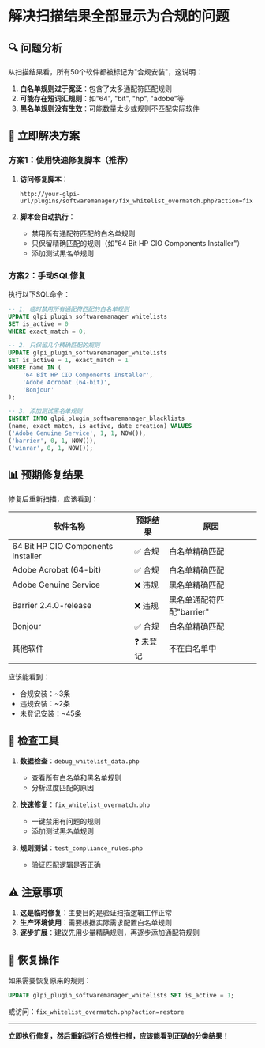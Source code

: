 # 解决扫描结果全部显示为合规的问题

## 🔍 **问题分析**

从扫描结果看，所有50个软件都被标记为"合规安装"，这说明：

1. **白名单规则过于宽泛**：包含了太多通配符匹配规则
2. **可能存在短词汇规则**：如"64", "bit", "hp", "adobe"等
3. **黑名单规则没有生效**：可能数量太少或规则不匹配实际软件

## 🚀 **立即解决方案**

### 方案1：使用快速修复脚本（推荐）

1. **访问修复脚本**：
   ```
   http://your-glpi-url/plugins/softwaremanager/fix_whitelist_overmatch.php?action=fix
   ```

2. **脚本会自动执行**：
   - 禁用所有通配符匹配的白名单规则
   - 只保留精确匹配的规则（如"64 Bit HP CIO Components Installer"）
   - 添加测试黑名单规则

### 方案2：手动SQL修复

执行以下SQL命令：

```sql
-- 1. 临时禁用所有通配符匹配的白名单规则
UPDATE glpi_plugin_softwaremanager_whitelists 
SET is_active = 0 
WHERE exact_match = 0;

-- 2. 只保留几个精确匹配的规则
UPDATE glpi_plugin_softwaremanager_whitelists 
SET is_active = 1, exact_match = 1 
WHERE name IN (
    '64 Bit HP CIO Components Installer',
    'Adobe Acrobat (64-bit)',
    'Bonjour'
);

-- 3. 添加测试黑名单规则
INSERT INTO glpi_plugin_softwaremanager_blacklists 
(name, exact_match, is_active, date_creation) VALUES
('Adobe Genuine Service', 1, 1, NOW()),
('barrier', 0, 1, NOW()),
('winrar', 0, 1, NOW());
```

## 📊 **预期修复结果**

修复后重新扫描，应该看到：

| 软件名称 | 预期结果 | 原因 |
|---------|---------|------|
| 64 Bit HP CIO Components Installer | ✅ 合规 | 白名单精确匹配 |
| Adobe Acrobat (64-bit) | ✅ 合规 | 白名单精确匹配 |
| Adobe Genuine Service | ❌ 违规 | 黑名单精确匹配 |
| Barrier 2.4.0-release | ❌ 违规 | 黑名单通配符匹配"barrier" |
| Bonjour | ✅ 合规 | 白名单精确匹配 |
| 其他软件 | ❓ 未登记 | 不在白名单中 |

应该能看到：
- 合规安装：~3条
- 违规安装：~2条  
- 未登记安装：~45条

## 🔧 **检查工具**

1. **数据检查**：`debug_whitelist_data.php`
   - 查看所有白名单和黑名单规则
   - 分析过度匹配的原因

2. **快速修复**：`fix_whitelist_overmatch.php`
   - 一键禁用有问题的规则
   - 添加测试黑名单规则

3. **规则测试**：`test_compliance_rules.php`
   - 验证匹配逻辑是否正确

## ⚠️ **注意事项**

1. **这是临时修复**：主要目的是验证扫描逻辑工作正常
2. **生产环境使用**：需要根据实际需求配置白名单规则
3. **逐步扩展**：建议先用少量精确规则，再逐步添加通配符规则

## 🔄 **恢复操作**

如果需要恢复原来的规则：
```sql
UPDATE glpi_plugin_softwaremanager_whitelists SET is_active = 1;
```

或访问：`fix_whitelist_overmatch.php?action=restore`

---

**立即执行修复，然后重新运行合规性扫描，应该能看到正确的分类结果！**